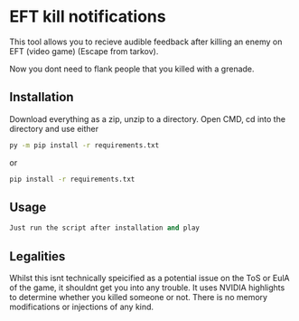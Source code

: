 # EFT kill notifications

This tool allows you to recieve audible feedback after killing an enemy on EFT (video game) (Escape from tarkov).

Now you dont need to flank people that you killed with a grenade.

## Installation

Download everything as a zip, unzip to a directory. Open CMD, cd into the directory and use either

```bash
py -m pip install -r requirements.txt
```

or

```bash
pip install -r requirements.txt
```


## Usage

```python
Just run the script after installation and play
```

## Legalities
Whilst this isnt technically speicified as a potential issue on the ToS or EulA of the game, it shouldnt get you into any trouble. It uses NVIDIA highlights to determine whether you killed someone or not. There is no memory modifications or injections of any kind.

